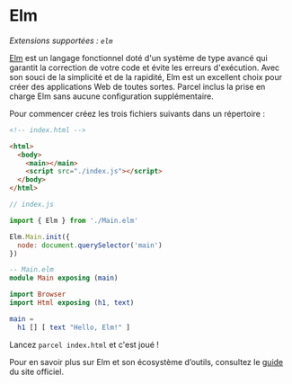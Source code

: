 # Elm

_Extensions supportées : `elm`_

[Elm](https://elm-lang.org/) est un langage fonctionnel doté d'un système de
type avancé qui garantit la correction de votre code et évite les erreurs
d'exécution. Avec son souci de la simplicité et de la rapidité, Elm est un
excellent choix pour créer des applications Web de toutes sortes. Parcel inclus la
prise en charge Elm sans aucune configuration supplémentaire.

Pour commencer créez les trois fichiers suivants dans un répertoire :

```html
<!-- index.html -->

<html>
  <body>
    <main></main>
    <script src="./index.js"></script>
  </body>
</html>
```

```javascript
// index.js

import { Elm } from './Main.elm'

Elm.Main.init({
  node: document.querySelector('main')
})
```

```elm
-- Main.elm
module Main exposing (main)

import Browser
import Html exposing (h1, text)

main =
  h1 [] [ text "Hello, Elm!" ]
```

Lancez `parcel index.html` et c'est joué !

Pour en savoir plus sur Elm et son écosystème d’outils, consultez le
[guide](https://guide.elm-lang.org/) du site officiel.
